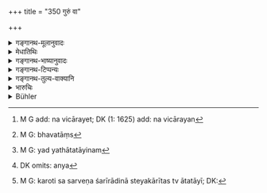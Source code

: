 +++
title = "350 गुरुं वा"

+++

<details><summary>गङ्गानथ-मूलानुवादः</summary>

Without hesitation one should strike an approaching desperado,—be he a preceptor, a child, or an aged man, or a highly learned Brāhmaṇa.—(350)
</details>

<details><summary>मेधातिथिः</summary>

**आततायी** उच्यते यः शरीरधनदारपुत्रनाशे सर्वप्रकारम् उद्यतः । तम् **अविचारयन्**[^१७४] हन्यात् । **गुर्व्**आदिग्रहणम् अर्थवादः । एते ऽपि हन्तव्याः, किम् उतान्य इति । एतेषां त्व् आततायित्वे ऽपि वधो नास्ति । "आचार्यं च प्रवक्तारम्" (म्ध् ४.१६२) इत्य् अनेनापकारिणाम् अपि वधो निषिद्धः । **गुरुम् आततायिनम्** इति शक्यः संबन्धः । तथा सत्य् आततायिविशेषणम् एतत् । ततो गुर्वादिव्यतिरिक्तस्याततायिनः प्रतिषेधः कुतः स्यात् । वाक्यान्तराभावात् । 


[^१७४]:
     M G add: na vicārayet; DK (1: 1625) add: na vicārayan

- <u>अथ</u> "नाततायिवधे दोषः" (म्ध् ८.३५१) इत्य् एतद् वाक्यान्तरं सामान्येनाभ्यनुज्ञापकम् इति ।

- <u>तद् अपि न</u>, विधेर् अश्रवणात्, पूर्वशेषतया चार्थवादत्वे प्रकृतवचनत्वात् । 

- इह भवन्तस्[^१७५] त्व् आहुः- यद्य् आततायिनम्[^१७६] इत्य् एव विधिः, अवशिष्टो ऽर्थवादः, तथापि गुर्वादीनां वधानुज्ञानम् । यतो ऽन्यद् अपकारित्वम् अन्यद् आततायित्वम् । यो ह्य् अन्यां कांचन पीडां करोति न सर्वेण शरीरादिना सो ऽपकारी, ततस् त्व् अन्य[^१७७] आततायी[^१७८] । तथा च पठ्यते ।


[^१७८]:
     M G: karoti sa sarveṇa śarīrādinā steyakārītas tv ātatāyī; DK: 


[^१७७]:
     DK omits: anya


[^१७६]:
     M G: yad yathātatāyinam


[^१७५]:
     M G: bhavatāṃs

- उद्यतासिर् विषाग्निभ्यां शापोद्यतकरस् तथा ।

- आथर्वणेन हन्ता च पिशुनश् चापि राजतः ॥

- भार्यातिक्रमकारी च रन्धान्वेषणतत्परः ।

- एवमाद्यान् विजानीयात् सर्वान् एवाततायिनः ॥ (क्स्म् ८०२–०३)

****"**<u>आयान्तम् इति</u>** वचनाद् आत्तशस्त्रो हन्तुम् अभिधावन् दारान् वा जिहीर्षन् हन्तव्यः । कृते तु दोषे किम् अन्यत् करिष्यतीत्य् उपेक्षा" इति ब्रुवते ।

<u>तद् अयुक्तम्</u> । यतः "प्रकाशम् अप्रकाशं वा"[^१७९] (म्ध् ८.३५१) इति वक्ष्यति । समानौ ह्य् एतौ करिष्यन् कृतवांश् च[^१८०] । तस्माद् **आयान्तम्** इत्य् अनुवादः- कर्तुम् आगतं कृत्वा वा गतम् इति । आततायित्वाच् चासौ हन्यते । न च कृतवचन आततायित्वम् उपैति । नास्यात्मनो रक्षार्थ एव वध "आत्मनश् च परित्राणे" (म्ध् ८.३४९) इति अनेनोक्तम्[^१८१] ॥ ८.३५० ॥
</details>

<details><summary>गङ्गानथ-भाष्यानुवादः</summary>

The author further points out that in one’s own defence a man should always fight.

That man is called a ‘*desperado*’ who is intent upon destroying one’s body, property, wife or children. Such a man one ‘*should strike without hesitation*.’

The mention of the ‘*preceptor*’ and the rest is purely by way of a commendatory declamation; the sense being—‘when even such persons deserve to be struck, what of others?’ As a matter of fact, in the case of the persons named, there is to be no killing, even though they be desperados; since from what has been said under the text—‘He shall never offend the teacher who explained the Veda, etc.’ (4.162)—it is clear that the striking of the preceptor is forbidden, even if he do harm.

It may be possible to construe the term ‘*gurum*’ with ‘*ālatāyinam*’;—hut in that case the two terms would mean ‘the great desperado’; so that the striking of desperados who are not ‘great’ would become precluded;—why?—because there is no other text (that would enjoin
*striking* in their case).

“But there is the next verse—‘there is no sin in killing a desperado,’ which permits the killing of all desperados in general.”

Not so; because we do not find any injunctive word in the next verse, which, on that account is best taken as a declamatory supplement to the previous injunction (contained in the present verse).

The revered teachers have declared as follows:—Though, in reality, the injunction contained in the text is that ‘one should strike the desperado,’ and all the rest is merely declamatory,—yet it has to be taken as sanctioning the striking of the preceptor and other persons mentioned. Because the mere ‘malefactor’ (who is mentioned in 4.162, as not to be offended) is something quite different from the ‘desperado’;—one who inflicts an ordinary injury, which does not involve any serious harm to the body, etc., is the ‘malefactor’; while the ‘desperado’ is something totally different;—being described in the following words.—‘Ho who has lifted the sword, who is going to strike with poison or Are, who has raised his hands for the purpose of pronouncing a curse, who is going to kill by means of magic spells, who backbites against one to the king, who violates one’s wife, who is ever intent upon finding fault with one,—all these should be regarded as
*desperados*?

Some people hold that—“from the use of the word ‘*approaching*’ in the text it would seem that the person who is rushing forward with uplifted sword, with a view to strike him, or one who is *going to* take away his wife, should be struck;—but when the injury has *been done*, he should ignore it.”

But this is not right; since in the next verse we find the phrase ‘*openly or secretly*,’ from which it is clear that the man who *has done* the harm, and he who is *going to do it*, both stand on the same footing. Hence the term ‘*approaching*’ must be taken as purely descriptive; whether he ‘approaches’ *for doing harm*, or *after having done harm*,—he is to be struck, because he is a ‘*desperado*; for the mere fact of his *having done* the act does not deprive him of the character of a ‘desperado.’ Further, the present text does not sanction the *striking* in one’s own defence only (in which case alone the above-mentioned meaning of the epithet would be applicable); since that has been already provided for in the foregoing verse.—(350)
</details>

<details><summary>गङ्गानथ-टिप्पन्यः</summary>

“According to Kullūka the condition is that one must be unable to save one self by fight;—according to Nārāyaṇa one must not wound such a man excessively.”—Buhler.

This verse is quoted in *Madanapārijāta* (p. 784), which adds the following explanation:—‘When even the Teacher and the rest, if they are assassins, may be slain—what to say of others;’—which only means that there is nothing wrong in the slaying of assassins other than the Teacher and the rest; it is not meant that these latter are to be slain; because we have the general prohibition that ‘no Brāhmaṇa shall be killed.’

It is quoted in *Vyavahāramayūkha* (p. 104);—in *Aparārka* (p. 627, and again at p. 1043);—in *Vyavahāra-Bālambhaṭṭī*—(p. 1011);—in
*Prāyaścittaviveka* (p. 59), which says that ‘*eva*’ has been added for
the purpose of emphasis;—and in *Nītimayūkha* (p. 77).
</details>

<details><summary>गङ्गानथ-तुल्य-वाक्यानि</summary>

**(verses 8.350-351)  
**

*Vaśiṣṭha* (3.15-18). ‘They declare that the slayer commits no crime by
slaying an assassin. They quote the following:—“An incendiary, a poisoner, one raising a weapon to strike, a robber, one who forcibly takes away land, abductor of another man’s wife,—these six are called Ātatāyin, *Assassins*. One may slay an assassin who comes with the intention of killing, even though he may be knowing the whole Veda along with the Upaniṣads; by that act one does not incur the guilt of Brāhmaṇa-slaughter. He who slays an assassin learned in the Veda and belonging to a noble family, does not incur, by that act, the guilt of murdering a learned Brāhmaṇa; as this is a case of fury recoiling on fury.”’

*Baudhāyana* (1-18.11-13).—‘One should not fight with......
Brāhmaṇas,—excepting assassins. They quote the following—“He who slays an assassin, who is able to expound the Veda and born in a noble family, does not, by that act, incur the guilt of killing a learned Brāhmaṇa; this being a case of fury recoiling on fury.”’

*Viṣṇu* (5.189-192).—‘Any man may unhesitatingly slay a man who attacks
him with the intent to murder him, whether he be his spiritual teacher, young or old, or a Brāhmaṇa, or even a Brāhmaṇa versed in many branches of sacred knowledge. By killing an assassin who attempts to kill, whether in public or in private, no crime is committed by the slayer—fury recoils on fury. Assassins are of seven kinds—such as try to kill by the sword, or with poison, or with fire, such as raise their hand to pronounce a curse, such as recite a deadly incantation from the Atharva Veda, such as raise a false accusation reaching the ears of the King, and such as have illicit intercourse with another man’s wife. The same designation is given to other evil-doers who deprive others of their reputation or of their wealth, or who destroy religious merit by ruining pools and such things or property.’

*Vyāsa* (Aparārka, p. 1042).—‘Or an assassin advancing to strike one,
even though he be fully learned in the Veda, if one strikes him, one does not incur the sin of Brāhmaṇa-killing. The following are to be regarded as assassins:—one raising the sword to strike, one going to administer fire or poison, one raising his hand to curse, one killing with magic rites, one back-biting to the King, one wresting another man’s wife.’

*Bṛhaspati* (Do.).—‘If one reviles on being reviled, or strikes on being
struck, or kills one who is advancing to kill, one does not commit any offence.’
</details>

<details><summary>भारुचिः</summary>

"आचार्यं च प्रवक्तारं पितरं मातरं गुरुम्" इत्य् एवमादिभिः शास्त्रैर् अत्यन्तापकारिणो ऽप्य् एते गुर्वादयो न वध्याः इत्य् उक्तं यतः इदं पूर्वविध्यर्थव्[आदार्थम् । गु]र्वादयो ऽप्य् आततायिनो ऽनेन निमित्तेन वध्याः स्युर् अत्यन्तावध्याः सन्तः, किं पुनस् तेभ्यो ऽन्य इत्य् अतिशयार्थवादो यथा लोके ॥ ८.३४९ ॥

_तथा चेदम् आह ।_
</details>

<details><summary>Bühler</summary>

350	One may slay without hesitation an assassin who approaches (with murderous intent), whether (he be one's) teacher, a child or an aged man, or a Brahmana deeply versed in the Vedas.
</details>
